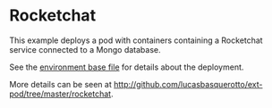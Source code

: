 # Rocketchat

This example deploys a pod with containers containing a Rocketchat service connected to a Mongo database.

See the [environment base file](../../../exampĺes/rocketchat.yml) for details about the deployment.

More details can be seen at http://github.com/lucasbasquerotto/ext-pod/tree/master/rocketchat.
